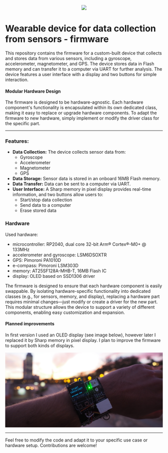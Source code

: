 <p align="center">
  <img src="/img/readme_header.png" />
</p>

# Wearable device for data collection from sensors - firmware
This repository contains the firmware for a custom-built device that collects and stores data from various sensors, including a gyroscope, accelerometer, magnetometer, and GPS. The device stores data in Flash memory and can transfer it to a computer via UART for further analysis. The device features a user interface with a display and two buttons for simple interaction.


#### Modular Hardware Design
The firmware is designed to be hardware-agnostic. Each hardware component's functionality is encapsulated within its own dedicated class, making it easy to replace or upgrade hardware components. To adapt the firmware to new hardware, simply implement or modify the driver class for the specific part.

---

### Features:
- **Data Collection:** The device collects sensor data from:
  - Gyroscope
  - Accelerometer
  - Magnetometer
  - GPS
- **Data Storage:** Sensor data is stored in an onboard 16MB Flash memory.
- **Data Transfer:** Data can be sent to a computer via UART.
- **User Interface:** A Sharp memory in pixel display provides real-time information, and two buttons allow users to:
  - Start/stop data collection
  - Send data to a computer
  - Erase stored data




### Hardware
Used hardware:
- microcontroller: RP2040, dual core 32-bit Arm® Cortex®-M0+ @ 133MHz
- accelerometer and gyroscope: LSM6DSOXTR
- GPS: Pimoroni PA1010D
- e-compass: Pimoroni LSM303D
- memory: AT25SF128A-MHB-T, 16MB Flash IC
- display: OLED based on SSD1306 driver

The firmware is designed to ensure that each hardware component is easily swappable. By isolating hardware-specific functionality into dedicated classes (e.g., for sensors, memory, and display), replacing a hardware part requires minimal changes—just modify or create a driver for the new part. This modular structure allows the device to support a variety of different components, enabling easy customization and expansion.


#### Planned improvements
In first version I used an OLED display (see image below), however later I replaced it by Sharp memory in pixel display. I plan to improve the firmware to support both kinds of displays.
<p align="center">
  <img src="/img/readme_header_2.png" />
</p>

---
Feel free to modify the code and adapt it to your specific use case or hardware setup. Contributions are welcome!


